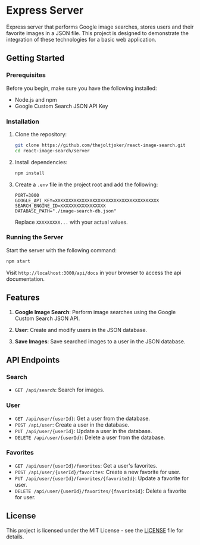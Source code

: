 # Express Server

Express server that performs Google image searches, stores users and their favorite images in a JSON file. This project is designed to demonstrate the integration of these technologies for a basic web application.

## Getting Started

### Prerequisites

Before you begin, make sure you have the following installed:

- Node.js and npm
- Google Custom Search JSON API Key

### Installation

1. Clone the repository:

   ```bash
   git clone https://github.com/thejoltjoker/react-image-search.git
   cd react-image-search/server
   ```

2. Install dependencies:

   ```bash
   npm install
   ```

3. Create a `.env` file in the project root and add the following:

   ```env
   PORT=3000
   GOOGLE_API_KEY=XXXXXXXXXXXXXXXXXXXXXXXXXXXXXXXXXXXXXXX
   SEARCH_ENGINE_ID=XXXXXXXXXXXXXXXXX
   DATABASE_PATH="./image-search-db.json"
   ```

   Replace `XXXXXXXXX...` with your actual values.

### Running the Server

Start the server with the following command:

```bash
npm start
```

Visit `http://localhost:3000/api/docs` in your browser to access the api documentation.

## Features

1. **Google Image Search**: Perform image searches using the Google Custom Search JSON API.

2. **User**: Create and modify users in the JSON database.

3. **Save Images**: Save searched images to a user in the JSON database.

## API Endpoints

### Search

- `GET /api/search`: Search for images.
  
### User

- `GET /api/user/{userId}`: Get a user from the database.
- `POST /api/user`: Create a user in the database.
- `PUT /api/user/{userId}`: Update a user in the database.
- `DELETE /api/user/{userId}`: Delete a user from the database.

### Favorites

- `GET /api/user/{userId}/favorites`: Get a user's favorites.
- `POST /api/user/{userId}/favorites`: Create a new favorite for user.
- `PUT /api/user/{userId}/favorites/{favoriteId}`: Update a favorite for user.
- `DELETE /api/user/{userId}/favorites/{favoriteId}`: Delete a favorite for user.
<!-- TODO Add the rest of the endpoints -->

## License

This project is licensed under the MIT License - see the [LICENSE](LICENSE) file for details.
